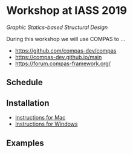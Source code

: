 # Workshop at IASS 2019

*Graphic Statics-based Structural Design*

During this workshop we will use COMPAS to ...

* https://github.com/compas-dev/compas
* https://compas-dev.github.io/main
* https://forum.compas-framework.org/

## Schedule

## Installation

* [Instructions for Mac](mac.md)
* [Instructions for Windows](windows.md)

## Examples
